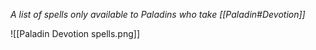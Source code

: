 *A list of spells only available to Paladins who take [[Paladin#Devotion]]*

![[Paladin Devotion spells.png]]